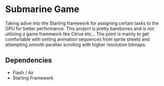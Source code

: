 Submarine Game
==============

Taking adive into the Starling framework for assigning certain tasks to the GPU for better performance. This project is pretty barebones and is not utilizing a game framework like Citrus etc... The point is mainly to get comfortable with setting animation sequences from sprite sheets and attempting smooth parallax scrolling with higher resolution bitmaps. 

Dependencies
------------

- Flash / Air
- Starling Framework
